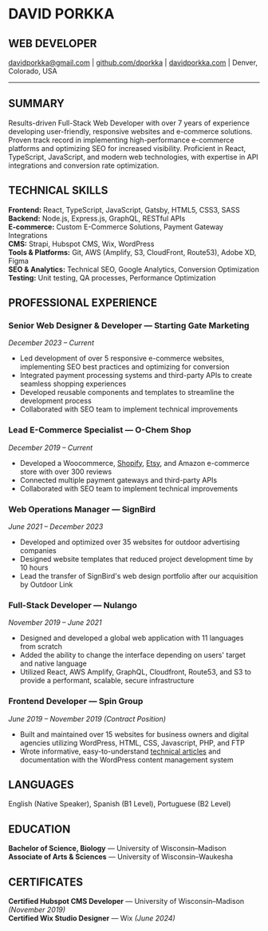 # DAVID PORKKA
## WEB DEVELOPER

[davidporkka@gmail.com](mailto:davidporkka@gmail.com) | [github.com/dporkka](https://github.com/dporkka) | [davidporkka.com](https://davidporkka.com/portfolio/) | Denver, Colorado, USA

---

## SUMMARY

Results-driven Full-Stack Web Developer with over 7 years of experience developing user-friendly, responsive websites and e-commerce solutions. Proven track record in implementing high-performance e-commerce platforms and optimizing SEO for increased visibility. Proficient in React, TypeScript, JavaScript, and modern web technologies, with expertise in API integrations and conversion rate optimization.

## TECHNICAL SKILLS

**Frontend:** React, TypeScript, JavaScript, Gatsby, HTML5, CSS3, SASS  
**Backend:** Node.js, Express.js, GraphQL, RESTful APIs  
**E-commerce:** Custom E-Commerce Solutions, Payment Gateway Integrations  
**CMS:** Strapi, Hubspot CMS, Wix, WordPress  
**Tools & Platforms:** Git, AWS (Amplify, S3, CloudFront, Route53), Adobe XD, Figma  
**SEO & Analytics:** Technical SEO, Google Analytics, Conversion Optimization  
**Testing:** Unit testing, QA processes, Performance Optimization

## PROFESSIONAL EXPERIENCE

### Senior Web Designer & Developer — Starting Gate Marketing
*December 2023 – Current*

- Led development of over 5 responsive e-commerce websites, implementing SEO best practices and optimizing for conversion
- Integrated payment processing systems and third-party APIs to create seamless shopping experiences
- Developed reusable components and templates to streamline the development process
- Collaborated with SEO team to implement technical improvements

### Lead E-Commerce Specialist — O-Chem Shop

*December 2019 – Current*

- Developed a Woocommerce, [Shopify](https://www.startinggatemarketing.com/), [Etsy](https://www.etsy.com/shop/Ochemshop), and Amazon e-commerce store with over 300 reviews
- Connected multiple payment gateways and third-party APIs
- Collaborated with SEO team to implement technical improvements

### Web Operations Manager — SignBird

*June 2021 – December 2023*

- Developed and optimized over 35 websites for outdoor advertising companies
- Designed website templates that reduced project development time by 10 hours
- Lead the transfer of SignBird's web design portfolio after our acquisition by Outdoor Link

### Full-Stack Developer — Nulango

*November 2019 – June 2021*

- Designed and developed a global web application with 11 languages from scratch
- Added the ability to change the interface depending on users' target and native language
- Utilized React, AWS Amplify, GraphQL, Cloudfront, Route53, and S3 to provide a performant, scalable, secure infrastructure

### Frontend Developer — Spin Group

*June 2019 – November 2019 (Contract Position)*

- Built and maintained over 15 websites for business owners and digital agencies utilizing WordPress, HTML, CSS, Javascript, PHP, and FTP
- Wrote informative, easy-to-understand [technical articles](https://www.spingroup.com/blog?author=5e4ff0209963cc36ec455717) and documentation with the WordPress content management system

## LANGUAGES

English (Native Speaker), Spanish (B1 Level), Portuguese (B2 Level)

## EDUCATION

**Bachelor of Science, Biology** — University of Wisconsin–Madison  
**Associate of Arts & Sciences** — University of Wisconsin–Waukesha

## CERTIFICATES

**Certified Hubspot CMS Developer** — University of Wisconsin–Madison *(November 2019)*  
**Certified Wix Studio Designer** — Wix *(June 2024)*
